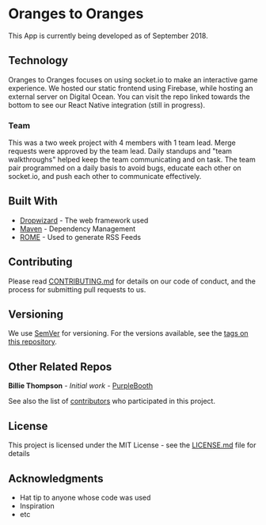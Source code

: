 # Oranges to Oranges

This App is currently being developed as of September 2018. 

## Technology
Oranges to Oranges focuses on using socket.io to make an interactive game experience. We hosted our static frontend using Firebase, while hosting an external server on Digital Ocean. You can visit the repo linked towards the bottom to see our React Native integration (still in progress).

### Team

This was a two week project with 4 members with 1 team lead. Merge requests were approved by the team lead. Daily standups and "team walkthroughs" helped keep the team communicating and on task. The team pair programmed on a daily basis to avoid bugs, educate each other on socket.io, and push each other to communicate effectively. 


## Built With

* [Dropwizard](http://www.dropwizard.io/1.0.2/docs/) - The web framework used
* [Maven](https://maven.apache.org/) - Dependency Management
* [ROME](https://rometools.github.io/rome/) - Used to generate RSS Feeds

## Contributing

Please read [CONTRIBUTING.md](https://gist.github.com/PurpleBooth/b24679402957c63ec426) for details on our code of conduct, and the process for submitting pull requests to us.

## Versioning

We use [SemVer](http://semver.org/) for versioning. For the versions available, see the [tags on this repository](https://github.com/your/project/tags). 

## Other Related Repos

**Billie Thompson** - *Initial work* - [PurpleBooth](https://github.com/PurpleBooth)

See also the list of [contributors](https://github.com/your/project/contributors) who participated in this project.

## License

This project is licensed under the MIT License - see the [LICENSE.md](LICENSE.md) file for details

## Acknowledgments

* Hat tip to anyone whose code was used
* Inspiration
* etc
